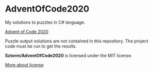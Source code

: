 # AdventOfCode2020
My solutions to puzzles in C# language.

[Advent of Code 2020](https://adventofcode.com/2020)

Puzzle output solutions are not contained in this repository. The project code must be run to get the results.

**Sztorm/AdventOfCode2020** is licensed under the MIT license.

[More about license](./LICENSE)
